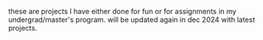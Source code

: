 these are projects I have either done for fun or for assignments in my undergrad/master's program. will be updated again in dec 2024 with latest projects.
